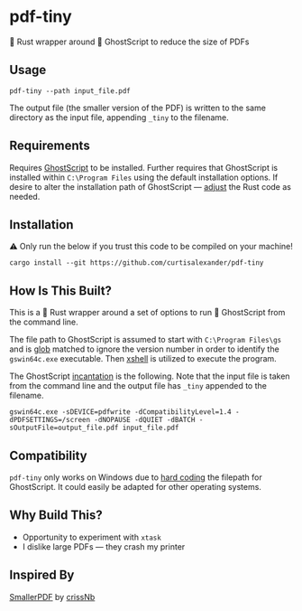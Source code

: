 # pdf-tiny
:crab: Rust wrapper around :ghost: GhostScript to reduce the size of PDFs

## Usage
```shell
pdf-tiny --path input_file.pdf
```

The output file (the smaller version of the PDF) is written to the same directory as the input file, appending `_tiny` to the filename.

## Requirements
Requires [GhostScript](https://ghostscript.com/releases/gsdnld.html) to be installed.  Further requires that GhostScript is installed within `C:\Program Files` using the default installation options.  If desire to alter the installation path of GhostScript &mdash; [adjust](https://github.com/curtisalexander/pdf-tiny/blob/main/src/main.rs#L20) the Rust code as needed.

## Installation
:warning: Only run the below if you trust this code to be compiled on your machine!

```shell
cargo install --git https://github.com/curtisalexander/pdf-tiny
```

## How Is This Built?
This is a :crab: Rust wrapper around a set of options to run :ghost: GhostScript from the command line.

The file path to GhostScript is assumed to start with `C:\Program Files\gs` and is [glob](https://docs.rs/glob/latest/glob/) matched to ignore the version number in order to identify the `gswin64c.exe` executable.  Then [xshell](https://docs.rs/xshell/latest/xshell/) is utilized to execute the program.

The GhostScript [incantation](https://github.com/curtisalexander/pdf-tiny/blob/main/src/main.rs#L34) is the following.  Note that the input file is taken from the command line and the output file has `_tiny` appended to the filename.
```shell
gswin64c.exe -sDEVICE=pdfwrite -dCompatibilityLevel=1.4 -dPDFSETTINGS=/screen -dNOPAUSE -dQUIET -dBATCH -sOutputFile=output_file.pdf input_file.pdf
```

## Compatibility
`pdf-tiny` only works on Windows due to [hard coding](https://github.com/curtisalexander/pdf-tiny/blob/main/src/main.rs#L20) the filepath for GhostScript.  It could easily be adapted for other operating systems.

## Why Build This?
- Opportunity to experiment with `xtask`
- I dislike large PDFs &mdash; they crash my printer

## Inspired By
[SmallerPDF](https://github.com/crissNb/SmallerPDF) by [crissNb](https://github.com/crissNb)